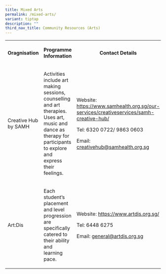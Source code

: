 ```yaml
---
title: Mixed Arts
permalink: /mixed-arts/
variant: tiptap
description: ""
third_nav_title: Community Resources (Arts)
---
```

<table style="minWidth: 75px">
<colgroup>
<col>
<col>
<col>
</colgroup>
<tbody>
<tr>
<th rowspan="1" colspan="1">
<p>Oragnisation</p>
</th>
<th rowspan="1" colspan="1">
<p>Programme Information</p>
</th>
<th rowspan="1" colspan="1">
<p>Contact Details</p>
</th>
</tr>
<tr>
<td rowspan="1" colspan="1">
<p>Creative Hub by SAMH</p>
</td>
<td rowspan="1" colspan="1">
<p>Activities include art making sessions, counselling and art therapies.
Uses art, music and dance as therapy for participants to explore and express
their feelings.</p>
</td>
<td rowspan="1" colspan="1">
<p>Website: <a href="https://www.samhealth.org.sg/our-services/creativeservices/samh-creative-hub/" rel="noopener noreferrer nofollow" target="_blank">https://www.samhealth.org.sg/our-services/creativeservices/samh-creative-hub/</a>
</p>
<p></p>
<p>Tel: 6320 0722/ 9863 0603</p>
<p></p>
<p>Email: <a href="mailto:creativehub@samhealth.org.sg" rel="noopener noreferrer nofollow" target="_blank">creativehub@samhealth.org.sg</a>
</p>
<p></p>
</td>
</tr>
<tr>
<td rowspan="1" colspan="1">
<p>Art:Dis</p>
</td>
<td rowspan="1" colspan="1">
<p>Each student’s placement and level progression are specifically catered
to their ability and learning pace.</p>
</td>
<td rowspan="1" colspan="1">
<p>Website: <a href="https://www.artdis.org.sg/" rel="noopener noreferrer nofollow" target="_blank">https://www.artdis.org.sg/</a>
</p>
<p></p>
<p>Tel: 6448 6275</p>
<p></p>
<p>Email: <a href="mailto:general@artdis.org.sg" rel="noopener noreferrer nofollow" target="_blank">general@artdis.org.sg</a>
</p>
</td>
</tr>
</tbody>
</table>
<p></p>